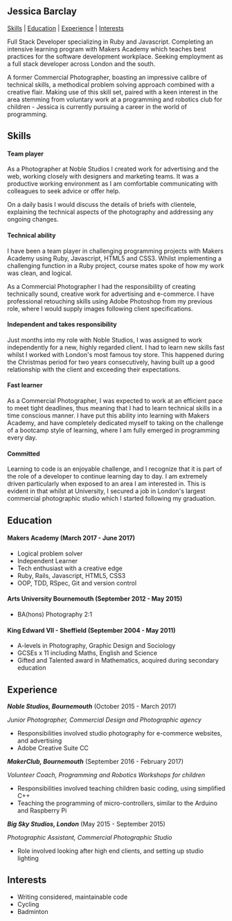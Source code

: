 ## Jessica Barclay

[Skills](#skills) | [Education](#education) | [Experience](#experience) | [Interests](#interests)

  Full Stack Developer specializing in Ruby and Javascript. Completing an intensive learning program with Makers Academy which teaches best practices for the software development workplace. Seeking employment as a full stack developer across London and the south.

  A former Commercial Photographer, boasting an impressive calibre of technical skills, a methodical problem solving approach combined with a creative flair. Making use of this skill set, paired with a keen interest in the area stemming from voluntary work at a programming and robotics club for children - Jessica is currently pursuing a career in the world of programming.


## Skills


#### Team player

  As a Photographer at Noble Studios I created work for advertising and the web, working closely with designers and marketing teams.
  It was a productive working environment as I am comfortable communicating with colleagues to seek advice or offer help.

  On a daily basis I would discuss the details of briefs with clientele, explaining the technical aspects of the photography and addressing any ongoing changes.


#### Technical ability

  I have been a team player in challenging programming projects with Makers Academy using Ruby, Javascript, HTML5 and CSS3. Whilst implementing a challenging function in a Ruby project, course mates spoke of how my work was clean, and logical.

  As a Commercial Photographer I had the responsibility of creating technically sound, creative work for advertising and e-commerce. I have professional retouching skills using Adobe Photoshop from my previous role, where I would supply images following client specifications.


#### Independent and takes responsibility

  Just months into my role with Noble Studios, I was assigned to work independently for a new, highly regarded client. I had to learn new skills fast whilst I worked with London's most famous toy store. This happened during the Christmas period for two years consecutively, having built up a good relationship with the client and exceeding their expectations.


#### Fast learner

  As a Commercial Photographer, I was expected to work at an efficient pace to meet tight deadlines, thus meaning that I had to learn technical skills in a time conscious manner. I have put this ability into learning with Makers Academy, and have completely dedicated myself to taking on the challenge of a bootcamp style of learning, where I am fully emerged in programming every day.


#### Committed

  Learning to code is an enjoyable challenge, and I recognize that it is part of the role of a developer to continue learning day to day. I am extremely driven particularly when exposed to an area I am interested in. This is evident in that whilst at University, I secured a job in London's largest commercial photographic studio which I started following my graduation.


## Education

#### Makers Academy (March 2017 - June 2017)

- Logical problem solver
- Independent Learner
- Tech enthusiast with a creative edge
- Ruby, Rails, Javascript, HTML5, CSS3
- OOP, TDD, RSpec, Git and version control

#### Arts University Bournemouth (September 2012 - May 2015)

- BA(hons) Photography 2:1

#### King Edward VII - Sheffield (September 2004 - May 2011)

- A-levels in Photography, Graphic Design and Sociology
- GCSEs x 11 including Maths, English and Science
- Gifted and Talented award in Mathematics, acquired during secondary education

## Experience

**_Noble Studios, Bournemouth_** (October 2015 - March 2017)

*Junior Photographer, Commercial Design and Photographic agency*

- Responsibilities involved studio photography for e-commerce websites, and advertising
- Adobe Creative Suite CC


**_MakerClub, Bournemouth_** (September 2016 - February 2017)

*Volunteer Coach, Programming and Robotics Workshops for children*

- Responsibilities involved teaching children basic coding, using simplified C++
- Teaching the programming of micro-controllers, similar to the Arduino and Raspberry Pi


**_Big Sky Studios, London_** (May 2015 - September 2015)

*Photographic Assistant, Commercial Photographic Studio*

- Role involved looking after high end clients, and setting up studio lighting

## Interests

- Writing considered, maintainable code
- Cycling
- Badminton
